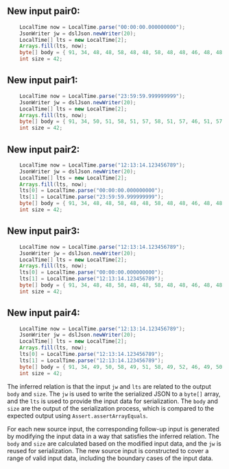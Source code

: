 ## New input pair0:
```java
    LocalTime now = LocalTime.parse("00:00:00.000000000");
    JsonWriter jw = dslJson.newWriter(20);
    LocalTime[] lts = new LocalTime[2];
    Arrays.fill(lts, now);
    byte[] body = { 91, 34, 48, 48, 58, 48, 48, 58, 48, 48, 46, 48, 48, 48, 48, 48, 48, 48, 48, 48, 34, 44, 34, 48, 48, 58, 48, 48, 58, 48, 48, 46, 48, 48, 48, 48, 48, 48, 48, 48, 48, 34, 93, 0, 0, 0, 0, 0, 0, 0, 0, 0 };
    int size = 42;
```

## New input pair1:
```java
    LocalTime now = LocalTime.parse("23:59:59.999999999");
    JsonWriter jw = dslJson.newWriter(20);
    LocalTime[] lts = new LocalTime[2];
    Arrays.fill(lts, now);
    byte[] body = { 91, 34, 50, 51, 58, 51, 57, 58, 51, 57, 46, 51, 57, 57, 57, 57, 57, 57, 57, 57, 34, 44, 34, 50, 51, 58, 51, 57, 58, 51, 57, 46, 51, 57, 57, 57, 57, 57, 57, 57, 57, 34, 93, 0, 0, 0, 0, 0, 0, 0, 0, 0 };
    int size = 42;
```

## New input pair2:
```java
    LocalTime now = LocalTime.parse("12:13:14.123456789");
    JsonWriter jw = dslJson.newWriter(20);
    LocalTime[] lts = new LocalTime[2];
    Arrays.fill(lts, now);
    lts[0] = LocalTime.parse("00:00:00.000000000");
    lts[1] = LocalTime.parse("23:59:59.999999999");
    byte[] body = { 91, 34, 48, 48, 58, 48, 48, 58, 48, 48, 46, 48, 48, 48, 48, 48, 48, 48, 48, 48, 34, 44, 34, 50, 51, 58, 51, 57, 58, 51, 57, 46, 51, 57, 57, 57, 57, 57, 57, 57, 57, 34, 93, 0, 0, 0, 0, 0, 0, 0, 0, 0 };
    int size = 42;
```

## New input pair3:
```java
    LocalTime now = LocalTime.parse("12:13:14.123456789");
    JsonWriter jw = dslJson.newWriter(20);
    LocalTime[] lts = new LocalTime[2];
    Arrays.fill(lts, now);
    lts[0] = LocalTime.parse("00:00:00.000000000");
    lts[1] = LocalTime.parse("12:13:14.123456789");
    byte[] body = { 91, 34, 48, 48, 58, 48, 48, 58, 48, 48, 46, 48, 48, 48, 48, 48, 48, 48, 48, 48, 34, 44, 34, 49, 50, 58, 49, 51, 58, 49, 52, 46, 49, 50, 51, 52, 53, 54, 55, 56, 57, 34, 93, 0, 0, 0, 0, 0, 0, 0, 0, 0 };
    int size = 42;
```

## New input pair4:
```java
    LocalTime now = LocalTime.parse("12:13:14.123456789");
    JsonWriter jw = dslJson.newWriter(20);
    LocalTime[] lts = new LocalTime[2];
    Arrays.fill(lts, now);
    lts[0] = LocalTime.parse("12:13:14.123456789");
    lts[1] = LocalTime.parse("12:13:14.123456789");
    byte[] body = { 91, 34, 49, 50, 58, 49, 51, 58, 49, 52, 46, 49, 50, 51, 52, 53, 54, 55, 56, 57, 34, 44, 34, 49, 50, 58, 49, 51, 58, 49, 52, 46, 49, 50, 51, 52, 53, 54, 55, 56, 57, 34, 93, 0, 0, 0, 0, 0, 0, 0, 0, 0 };
    int size = 42;
```

The inferred relation is that the input `jw` and `lts` are related to the output `body` and `size`. The `jw` is used to write the serialized JSON to a `byte[]` array, and the `lts` is used to provide the input data for serialization. The `body` and `size` are the output of the serialization process, which is compared to the expected output using `Assert.assertArrayEquals`.

For each new source input, the corresponding follow-up input is generated by modifying the input data in a way that satisfies the inferred relation. The `body` and `size` are calculated based on the modified input data, and the `jw` is reused for serialization. The new source input is constructed to cover a range of valid input data, including the boundary cases of the input data.
